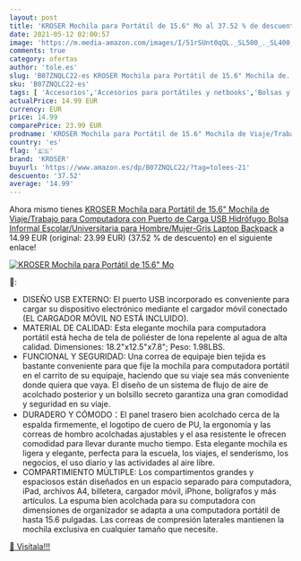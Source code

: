 ```yaml
---
layout: post
title: 'KROSER Mochila para Portátil de 15.6" Mo al 37.52 % de descuento'
date: 2021-05-12 02:00:57
image: 'https://m.media-amazon.com/images/I/51rSUnt0qQL._SL500_._SL400_.jpg'
comments: true
category: ofertas
author: 'tole.es'
slug: 'B07ZNQLC22-es KROSER Mochila para Portátil de 15.6" Mochila de...'
sku: 'B07ZNQLC22-es'
tags: [ 'Accesorios','Accesorios para portátiles y netbooks','Bolsas y fundas para portátiles y netbooks','Informática','Mochilas para portátiles y netbooks','backpack','kroser','mochila', ]
actualPrice: 14.99 EUR
currency: EUR
price: 14.99
comparePrice: 23.99 EUR
prodname: 'KROSER Mochila para Portátil de 15.6" Mochila de Viaje/Trabajo para Computadora con Puerto de Carga USB Hidrófugo Bolsa Informal Escolar/Universitaria para Hombre/Mujer-Gris Laptop Backpack'
country: 'es'
flag: '🇪🇸'
brand: 'KROSER'
buyurl: 'https://www.amazon.es/dp/B07ZNQLC22/?tag=tolees-21'
descuento: '37.52'
average: '14.99'
---
```


Ahora mismo tienes [KROSER Mochila para Portátil de 15.6" Mochila de Viaje/Trabajo para Computadora con Puerto de Carga USB Hidrófugo Bolsa Informal Escolar/Universitaria para Hombre/Mujer-Gris Laptop Backpack](https://www.amazon.es/dp/B07ZNQLC22/?tag=tolees-21) a 14.99 EUR (original: 23.99 EUR) (37.52 %  de descuento) en el siguiente enlace!

[![KROSER Mochila para Portátil de 15.6" Mo](https://m.media-amazon.com/images/I/51rSUnt0qQL._SL500_._SL400_.jpg)](https://www.amazon.es/dp/B07ZNQLC22/?tag=tolees-21)

🔎:

- DISEÑO USB EXTERNO: El puerto USB incorporado es conveniente para cargar su dispositivo electrónico mediante el cargador móvil conectado (EL CARGADOR MÓVIL NO ESTÁ INCLUIDO).
- MATERIAL DE CALIDAD: Esta elegante mochila para computadora portátil está hecha de tela de poliéster de lona repelente al agua de alta calidad. Dimensiones: 18.2"x12.5"x7.8"; Peso: 1.98LBS.
- FUNCIONAL Y SEGURIDAD: Una correa de equipaje bien tejida es bastante conveniente para que fije la mochila para computadora portátil en el carrito de su equipaje, haciendo que su viaje sea más conveniente donde quiera que vaya. El diseño de un sistema de flujo de aire de acolchado posterior y un bolsillo secreto garantiza una gran comodidad y seguridad en su viaje.
- DURADERO Y CÓMODO：El panel trasero bien acolchado cerca de la espalda firmemente, el logotipo de cuero de PU, la ergonomía y las correas de hombro acolchadas ajustables y el asa resistente le ofrecen comodidad para llevar durante mucho tiempo. Esta elegante mochila es ligera y elegante, perfecta para la escuela, los viajes, el senderismo, los negocios, el uso diario y las actividades al aire libre.
- COMPARTIMIENTO MÚLTIPLE: Los compartimentos grandes y espaciosos están diseñados en un espacio separado para computadora, iPad, archivos A4, billetera, cargador móvil, iPhone, bolígrafos y más artículos. La espuma bien acolchada para su computadora con dimensiones de organizador se adapta a una computadora portátil de hasta 15.6 pulgadas. Las correas de compresión laterales mantienen la mochila exclusiva en cualquier tamaño que necesite.

[🛒 Visítala!!!](https://www.amazon.es/dp/B07ZNQLC22/?tag=tolees-21)
